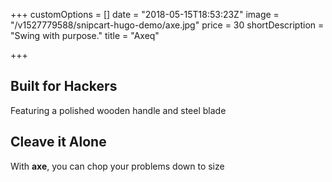 +++
customOptions = []
date = "2018-05-15T18:53:23Z"
image = "/v1527779588/snipcart-hugo-demo/axe.jpg"
price = 30
shortDescription = "Swing with purpose."
title = "Axeq"

+++
## Built for Hackers

Featuring a polished wooden handle and steel blade

## Cleave it Alone

With **axe**, you can chop your problems down to size